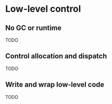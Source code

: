 # Low-level control
## No GC or runtime
TODO
## Control allocation and dispatch
TODO
## Write and wrap low-level code
TODO